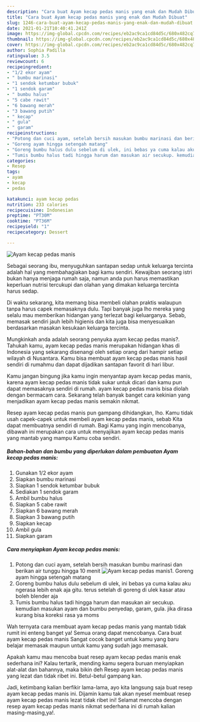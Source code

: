 ```yaml
---
description: "Cara buat Ayam kecap pedas manis yang enak dan Mudah Dibuat"
title: "Cara buat Ayam kecap pedas manis yang enak dan Mudah Dibuat"
slug: 1246-cara-buat-ayam-kecap-pedas-manis-yang-enak-dan-mudah-dibuat
date: 2021-01-21T10:40:41.241Z
image: https://img-global.cpcdn.com/recipes/eb2ac9ca1cd84d5c/680x482cq70/ayam-kecap-pedas-manis-foto-resep-utama.jpg
thumbnail: https://img-global.cpcdn.com/recipes/eb2ac9ca1cd84d5c/680x482cq70/ayam-kecap-pedas-manis-foto-resep-utama.jpg
cover: https://img-global.cpcdn.com/recipes/eb2ac9ca1cd84d5c/680x482cq70/ayam-kecap-pedas-manis-foto-resep-utama.jpg
author: Sophia Padilla
ratingvalue: 3.5
reviewcount: 6
recipeingredient:
- "1/2 ekor ayam"
- " bumbu marinasi"
- "1 sendok ketumbar bubuk"
- "1 sendok garam"
- " bumbu halus"
- "5 cabe rawit"
- "6 bawang merah"
- "3 bawang putih"
- " kecap"
- " gula"
- " garam"
recipeinstructions:
- "Potong dan cuci ayam, setelah bersih masukan bumbu marinasi dan berikan air tunggu hingga 10 menit"
- "Goreng ayam hingga setengah matang"
- "Goreng bumbu halus dulu sebelum di ulek, ini bebas ya cuma kalau aku ngerasa lebih enak aja gitu. terus setelah di goreng di ulek kasar atau boleh blender aja"
- "Tumis bumbu halus tadi hingga harum dan masukan air secukup. kemudian masukan ayam dan bumbu penyedap, garam, gula. jika dirasa kurang bisa koreksi rasa ya moms"
categories:
- Resep
tags:
- ayam
- kecap
- pedas

katakunci: ayam kecap pedas 
nutrition: 233 calories
recipecuisine: Indonesian
preptime: "PT30M"
cooktime: "PT36M"
recipeyield: "1"
recipecategory: Dessert

---
```



![Ayam kecap pedas manis](https://img-global.cpcdn.com/recipes/eb2ac9ca1cd84d5c/680x482cq70/ayam-kecap-pedas-manis-foto-resep-utama.jpg)

Sebagai seorang ibu, menyuguhkan santapan sedap untuk keluarga tercinta adalah hal yang membahagiakan bagi kamu sendiri. Kewajiban seorang istri bukan hanya menjaga rumah saja, namun anda pun harus memastikan keperluan nutrisi tercukupi dan olahan yang dimakan keluarga tercinta harus sedap.

Di waktu  sekarang, kita memang bisa membeli olahan praktis walaupun tanpa harus capek memasaknya dulu. Tapi banyak juga lho mereka yang selalu mau memberikan hidangan yang terlezat bagi keluarganya. Sebab, memasak sendiri jauh lebih higienis dan kita juga bisa menyesuaikan berdasarkan masakan kesukaan keluarga tercinta. 



Mungkinkah anda adalah seorang penyuka ayam kecap pedas manis?. Tahukah kamu, ayam kecap pedas manis merupakan hidangan khas di Indonesia yang sekarang disenangi oleh setiap orang dari hampir setiap wilayah di Nusantara. Kamu bisa membuat ayam kecap pedas manis hasil sendiri di rumahmu dan dapat dijadikan santapan favorit di hari libur.

Kamu jangan bingung jika kamu ingin menyantap ayam kecap pedas manis, karena ayam kecap pedas manis tidak sukar untuk dicari dan kamu pun dapat memasaknya sendiri di rumah. ayam kecap pedas manis bisa diolah dengan bermacam cara. Sekarang telah banyak banget cara kekinian yang menjadikan ayam kecap pedas manis semakin nikmat.

Resep ayam kecap pedas manis pun gampang dihidangkan, lho. Kamu tidak usah capek-capek untuk membeli ayam kecap pedas manis, sebab Kita dapat membuatnya sendiri di rumah. Bagi Kamu yang ingin mencobanya, dibawah ini merupakan cara untuk menyajikan ayam kecap pedas manis yang mantab yang mampu Kamu coba sendiri.

<!--inarticleads1-->

##### Bahan-bahan dan bumbu yang diperlukan dalam pembuatan Ayam kecap pedas manis:

1. Gunakan 1/2 ekor ayam
1. Siapkan  bumbu marinasi
1. Siapkan 1 sendok ketumbar bubuk
1. Sediakan 1 sendok garam
1. Ambil  bumbu halus
1. Siapkan 5 cabe rawit
1. Siapkan 6 bawang merah
1. Siapkan 3 bawang putih
1. Siapkan  kecap
1. Ambil  gula
1. Siapkan  garam




<!--inarticleads2-->

##### Cara menyiapkan Ayam kecap pedas manis:

1. Potong dan cuci ayam, setelah bersih masukan bumbu marinasi dan berikan air tunggu hingga 10 menit
<img src="https://img-global.cpcdn.com/steps/94c050a04d064e10/160x128cq70/ayam-kecap-pedas-manis-langkah-memasak-1-foto.jpg" alt="Ayam kecap pedas manis">1. Goreng ayam hingga setengah matang
1. Goreng bumbu halus dulu sebelum di ulek, ini bebas ya cuma kalau aku ngerasa lebih enak aja gitu. terus setelah di goreng di ulek kasar atau boleh blender aja
1. Tumis bumbu halus tadi hingga harum dan masukan air secukup. kemudian masukan ayam dan bumbu penyedap, garam, gula. jika dirasa kurang bisa koreksi rasa ya moms




Wah ternyata cara membuat ayam kecap pedas manis yang mantab tidak rumit ini enteng banget ya! Semua orang dapat mencobanya. Cara buat ayam kecap pedas manis Sangat cocok banget untuk kamu yang baru belajar memasak maupun untuk kamu yang sudah jago memasak.

Apakah kamu mau mencoba buat resep ayam kecap pedas manis enak sederhana ini? Kalau tertarik, mending kamu segera buruan menyiapkan alat-alat dan bahannya, maka bikin deh Resep ayam kecap pedas manis yang lezat dan tidak ribet ini. Betul-betul gampang kan. 

Jadi, ketimbang kalian berfikir lama-lama, ayo kita langsung saja buat resep ayam kecap pedas manis ini. Dijamin kamu tak akan nyesel membuat resep ayam kecap pedas manis lezat tidak ribet ini! Selamat mencoba dengan resep ayam kecap pedas manis nikmat sederhana ini di rumah kalian masing-masing,ya!.

